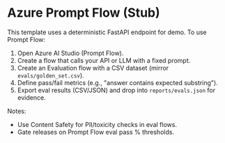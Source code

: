 # Azure Prompt Flow (Stub)

This template uses a deterministic FastAPI endpoint for demo.
To use Prompt Flow:
1) Open Azure AI Studio (Prompt Flow).
2) Create a flow that calls your API or LLM with a fixed prompt.
3) Create an Evaluation flow with a CSV dataset (mirror `evals/golden_set.csv`).
4) Define pass/fail metrics (e.g., "answer contains expected substring").
5) Export eval results (CSV/JSON) and drop into `reports/evals.json` for evidence.

Notes:
- Use Content Safety for PII/toxicity checks in eval flows.
- Gate releases on Prompt Flow eval pass % thresholds.

